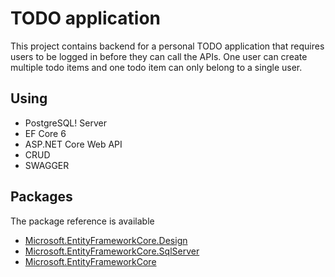 # TODO application 

This project contains backend for a personal TODO application that requires
users to be logged in before they can call the APIs. One user can create multiple todo
items and one todo item can only belong to a single user.




## Using
- PostgreSQL!
 Server
- EF Core 6
- ASP.NET Core Web API
- CRUD
- SWAGGER

## Packages
The package reference is available
<ul>
  <li><a href="https://www.nuget.org/packages/Microsoft.EntityFrameworkCore.Design/">Microsoft.EntityFrameworkCore.Design</a></li>
  <li><a href="https://www.nuget.org/packages/Microsoft.EntityFrameworkCore.SqlServer/">Microsoft.EntityFrameworkCore.SqlServer</a></li>
  <li><a href="https://www.nuget.org/packages/Microsoft.EntityFrameworkCore">Microsoft.EntityFrameworkCore </a></li>
</ul>
